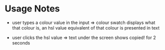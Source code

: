 # Usage Notes

- user types a colour value in the input => colour swatch displays what that colour is, an hsl value equivalent of that colour is presented in text

- user clicks the hsl value => text under the screen shows copied! for 2 seconds

